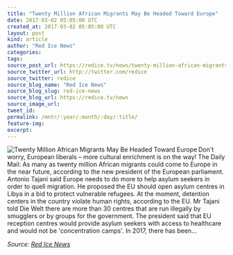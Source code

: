 ```yaml
---
title: "Twenty Million African Migrants May Be Headed Toward Europe"
date: 2017-03-02 05:05:00 UTC
created_at: 2017-03-02 05:05:00 UTC
layout: post
kind: article
author: "Red Ice News"
categories: 
tags: 
source_post_url: https://redice.tv/news/twenty-million-african-migrants-may-be-headed-toward-europe
source_twitter_url: http://twitter.com/redice
source_twitter: redice
source_blog_name: "Red Ice News"
source_blog_slug: red-ice-news
source_blog_url: https://redice.tv/news
source_image_url: 
tweet_id:
permalink: /mntr/:year/:month/:day/:title/
feature-img: 
excerpt:
---
```

<img align="left" alt="Twenty Million African Migrants May Be Headed Toward Europe" src="https://rdice.net/a/c/n/17/03020604-african-migrants-1.9cd7b47f.jpg"> Don't worry, European liberals – more cultural enrichment is on the way! The Daily Mail: As many as twenty million African migrants could come to Europe in the near future, according to the new president of the European parliament. Antonio Tajani said Europe needs to do more to help asylum seekers in order to quell migration. He proposed the EU should open asylum centres in Libya in a bid to protect vulnerable refugees. At the moment, detention centers in the country violate human rights, according to the EU. Mr Tajani told Die Welt there are more than 30 centres that are run illegally by smugglers or by groups for the government. The president said that EU reception centres would provide asylum seekers with access to healthcare and would not be 'concentration camps'. In 2017, there has been…<div class="">
    <i>Source: <a href="https://redice.tv/news">Red Ice News</a></i>
</div>
